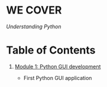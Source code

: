 # WE COVER

*Understanding Python*

# Table of Contents

1. [Module 1: Python GUI development]()

	 - First Python GUI application

